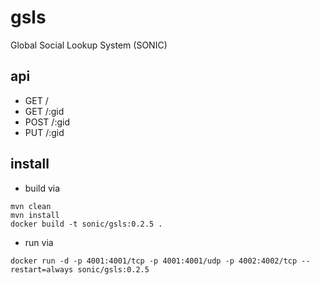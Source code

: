 # gsls
Global Social Lookup System (SONIC)

## api

- GET /
- GET /:gid
- POST /:gid
- PUT /:gid

## install

- build via 
```
mvn clean
mvn install
docker build -t sonic/gsls:0.2.5 .
```

- run via 
```
docker run -d -p 4001:4001/tcp -p 4001:4001/udp -p 4002:4002/tcp --restart=always sonic/gsls:0.2.5
```
